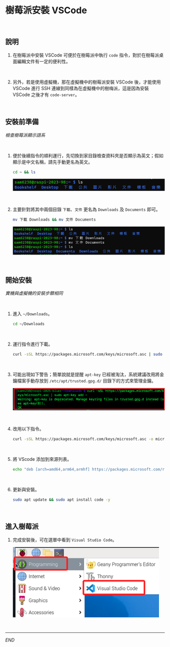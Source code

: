 # 樹莓派安裝 VSCode

<br>

## 說明

1. 在樹莓派中安裝 VSCode 可便於在樹莓派中執行 `code` 指令，對於在樹莓派桌面編輯文件有一定的便利性。

<br>

2. 另外，若是使用虛擬機，那在虛擬機中的樹莓派安裝 VSCode 後，才能使用 VSCode 進行 SSH 連線到同樣為在虛擬機中的樹梅派，這是因為安裝 VSCode 之後才有 `code-server`。

<br>

## 安裝前準備

_檢查樹莓派顯示語系_

<br>

1. 便於後續指令的順利運行，先切換到家目錄檢查資料夾是否顯示為英文；假如顯示是中文名稱，請先手動更名為英文。

    ```bash
    cd ~ && ls
    ```

    ![](images/img_25.png)

<br>

2. 主要針對將其中兩個目錄 `下載`、`文件` 更名為 `Downloads` 及 `Documents` 即可。

    ```bash
    mv 下載 Downloads && mv 文件 Documents
    ```

    ![](images/img_26.png)

<br>

## 開始安裝

_實機與虛擬機的安裝步驟相同_

<br>

1. 進入 `~/Downloads`。

    ```bash
    cd ~/Downloads
    ```

<br>

2. 運行指令進行下載。

    ```bash
    curl -sSL https://packages.microsoft.com/keys/microsoft.asc | sudo apt-key add -
    ```

<br>

3. 可能出現如下警告；簡單說就是提醒 `apt-key` 已經被淘汰，系統建議改用將金鑰檔案手動存放到 `/etc/apt/trusted.gpg.d/` 目錄下的方式來管理金鑰。

    ![](images/img_01.png)

<br>

4. 改用以下指令。

    ```bash
    curl -sSL https://packages.microsoft.com/keys/microsoft.asc -o microsoft.asc
    ```

<br>

5. 將 VScode 添加到來源列表。

    ```bash
    echo "deb [arch=amd64,arm64,armhf] https://packages.microsoft.com/repos/vscode stable main" | sudo tee /etc/apt/sources.list.d/vscode.list
    ```

<br>

6. 更新與安裝。

    ```bash
    sudo apt update && sudo apt install code -y
    ```

<br>

## 進入樹莓派

1. 完成安裝後，可在選單中看到 `Visual Studio Code`。

    ![](images/img_27.png)

<br>

___

_END_
